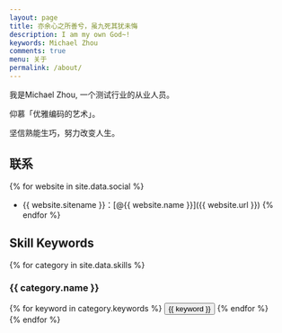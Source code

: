 ```yaml
---
layout: page
title: 亦余心之所善兮，虽九死其犹未悔
description: I am my own God~!
keywords: Michael Zhou
comments: true
menu: 关于
permalink: /about/
---
```


我是Michael Zhou, 一个测试行业的从业人员。

仰慕「优雅编码的艺术」。

坚信熟能生巧，努力改变人生。

## 联系

{% for website in site.data.social %}
* {{ website.sitename }}：[@{{ website.name }}]({{ website.url }})
{% endfor %}

## Skill Keywords

{% for category in site.data.skills %}
### {{ category.name }}
<div class="btn-inline">
{% for keyword in category.keywords %}
<button class="btn btn-outline" type="button">{{ keyword }}</button>
{% endfor %}
</div>
{% endfor %}

